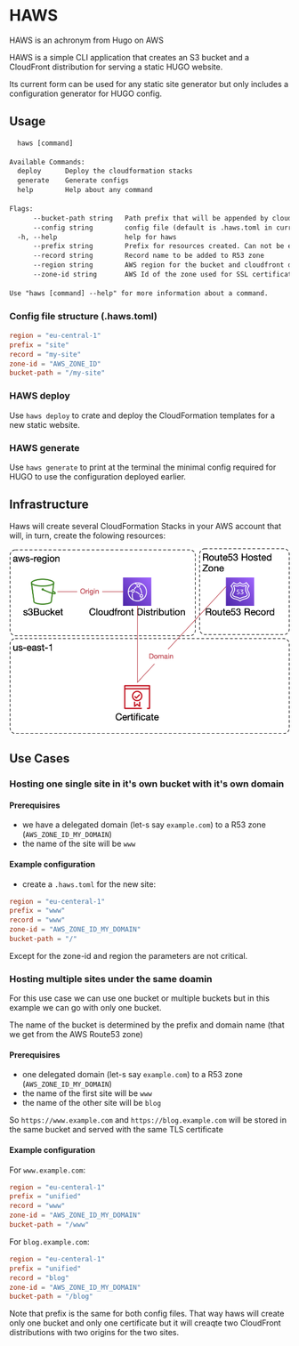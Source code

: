 # HAWS

HAWS is an achronym from Hugo on AWS

HAWS is a simple CLI application that creates an S3 bucket and a CloudFront distribution for serving a static HUGO website.

Its current form can be used for any static site generator but only includes a configuration generator for HUGO config.

## Usage

```txt
  haws [command]

Available Commands:
  deploy      Deploy the cloudformation stacks
  generate    Generate configs
  help        Help about any command

Flags:
      --bucket-path string   Path prefix that will be appended by cloudfront to all requests (it should correspond to a sub-folder in the bucket)
      --config string        config file (default is .haws.toml in current directory)
  -h, --help                 help for haws
      --prefix string        Prefix for resources created. Can not be empty
      --record string        Record name to be added to R53 zone
      --region string        AWS region for the bucket and cloudfront distribution
      --zone-id string       AWS Id of the zone used for SSL certificate validation and where the record should be added

Use "haws [command] --help" for more information about a command.
```

### Config file structure (.haws.toml)

```toml
region = "eu-central-1"
prefix = "site"
record = "my-site"
zone-id = "AWS_ZONE_ID"
bucket-path = "/my-site"
```

### HAWS deploy

Use `haws deploy` to crate and deploy the CloudFormation templates for a new static website.

### HAWS generate

Use `haws generate` to print at the terminal the minimal config required for HUGO to use the configuration deployed earlier.

## Infrastructure

Haws will create several CloudFormation Stacks in your AWS account that will, in turn, create the folowing resources:

![Infrastructure Resources](doc/haws-resources.png)

## Use Cases

### Hosting one single site in it's own bucket with it's own domain

#### Prerequisires

- we have a delegated domain (let-s say `example.com`) to a R53 zone (`AWS_ZONE_ID_MY_DOMAIN`)
- the name of the site will be `www`

#### Example configuration

- create a `.haws.toml` for the new site:
  
```toml
region = "eu-centeral-1"
prefix = "www"
record = "www"
zone-id = "AWS_ZONE_ID_MY_DOMAIN"
bucket-path = "/"
```

Except for the zone-id and region the parameters are not critical.

### Hosting multiple sites under the same doamin

For this use case we can use one bucket or multiple buckets but in this example we can go with only one bucket.

The name of the bucket is determined by the prefix and domain name (that we get from the AWS Route53 zone)

#### Prerequisires

- one delegated domain (let-s say `example.com`) to a R53 zone (`AWS_ZONE_ID_MY_DOMAIN`)
- the name of the first site will be `www`
- the name of the other site will be `blog`

So `https://www.example.com` and `https://blog.example.com` will be stored in the same bucket and served with the same TLS certificate

#### Example configuration

For `www.example.com`:

```toml
region = "eu-centeral-1"
prefix = "unified"
record = "www"
zone-id = "AWS_ZONE_ID_MY_DOMAIN"
bucket-path = "/www"
```

For `blog.example.com`:

```toml
region = "eu-centeral-1"
prefix = "unified"
record = "blog"
zone-id = "AWS_ZONE_ID_MY_DOMAIN"
bucket-path = "/blog"
```

Note that prefix is the same for both config files. That way haws will create only one bucket and only one certificate but it will creaqte two CloudFront distributions with two origins for the two sites.
